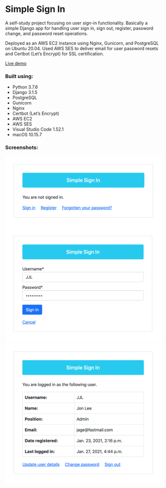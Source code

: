 # Simple Sign In
A self-study project focusing on user sign-in functionality. Basically a simple Django app for handling user sign in, sign out, register, password change, and password reset operations.

Deployed as an AWS EC2 instance using Nginx, Gunicorn, and PostgreSQL on Ubuntu 20.04. Used AWS SES to deliver email for user password resets and Certbot (Let’s Encrypt) for SSL certification.

[Live demo](https://www.simple-sign-in.app)

### Built using:

* Python 3.7.6
* Django 3.1.5
* PostgreSQL
* Gunicorn
* Nginx
* Certbot (Let’s Encrypt)
* AWS EC2
* AWS SES
* Visual Studio Code 1.52.1
* macOS 10.15.7

### Screenshots:

<img src="readme_screenshot_1.png" width="600"></br>
<img src="readme_screenshot_2.png" width="600"></br>
<img src="readme_screenshot_3.png" width="600">
